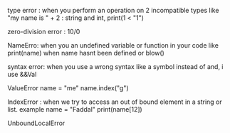 type error : when you perform an operation on 2 incompatible types like "my name is " + 2 : string and int, print(1 < "1")

zero-division error : 10/0

NameErro: when you an undefined variable or function in your code
like print(name) when name hasnt been defined or blow()

syntax error: when you use a wrong syntax like a symbol
instead of and, i use &&Val

ValueError name = "me" name.index("g")

IndexError : when we try to access an out of bound element in a string or list. example name = "Faddal" print(name[12])

UnboundLocalError
